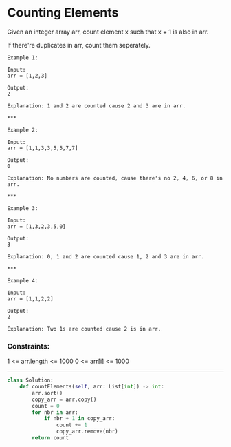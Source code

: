 # Counting Elements

Given an integer array arr, count element x such that x + 1 is also in arr.

If there're duplicates in arr, count them seperately.

```
Example 1:

Input:
arr = [1,2,3]

Output:
2

Explanation: 1 and 2 are counted cause 2 and 3 are in arr.

***

Example 2:

Input:
arr = [1,1,3,3,5,5,7,7]

Output:
0

Explanation: No numbers are counted, cause there's no 2, 4, 6, or 8 in arr.

***

Example 3:

Input:
arr = [1,3,2,3,5,0]

Output:
3

Explanation: 0, 1 and 2 are counted cause 1, 2 and 3 are in arr.

***

Example 4:

Input:
arr = [1,1,2,2]

Output: 
2

Explanation: Two 1s are counted cause 2 is in arr.

```

### Constraints:

1 <= arr.length <= 1000
0 <= arr[i] <= 1000

***

```python
class Solution:
    def countElements(self, arr: List[int]) -> int:
        arr.sort()
        copy_arr = arr.copy()
        count = 0
        for nbr in arr:
            if nbr + 1 in copy_arr:
                count += 1
                copy_arr.remove(nbr)
        return count
```

